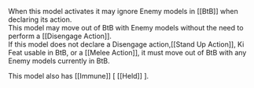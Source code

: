 When this model activates it may ignore Enemy models in [[BtB]] when declaring its action.  
This model may move out of BtB with Enemy models without the need to perform a [[Disengage Action]].  
If this model does not declare a Disengage action,[[Stand Up Action]], Ki Feat usable in BtB, or a [[Melee Action]], it must move out of BtB with any Enemy models currently in BtB.

This model also has [[Immune]] [ [[Held]] ].
